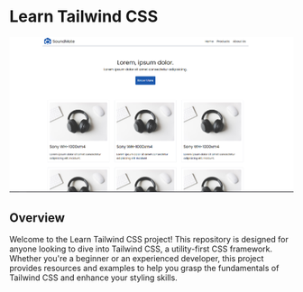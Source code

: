 # Learn Tailwind CSS

![Tailwind CSS Logo](https://github.com/kareemosama/Learn_TailwindCss/blob/main/images/MainPage.png)

## Overview

Welcome to the Learn Tailwind CSS project! This repository is designed for anyone looking to dive into Tailwind CSS, a utility-first CSS framework. Whether you're a beginner or an experienced developer, this project provides resources and examples to help you grasp the fundamentals of Tailwind CSS and enhance your styling skills.
